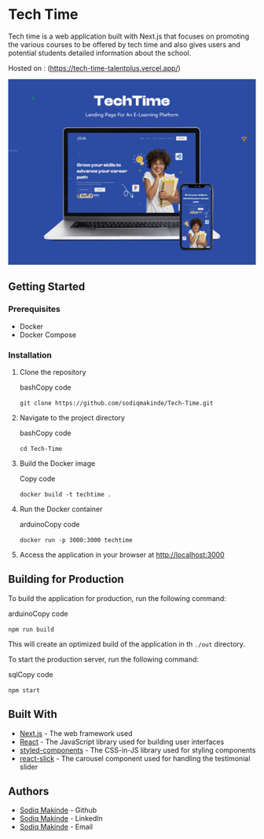 
# Tech Time

Tech time is a web application built with Next.js that focuses on promoting the various courses to be offered by tech time and also gives users and potential students detailed information about the school.

Hosted on : (https://tech-time-talentplus.vercel.app/)

![Techtime Screenshot](https://github.com/sodiqmakinde/Tech-Time/blob/master/src/assets/images/MockUp.jpg?raw=true)

## Getting Started

### Prerequisites

-   Docker
-   Docker Compose

### Installation

1.  Clone the repository
    
    bashCopy code
    
    `git clone https://github.com/sodiqmakinde/Tech-Time.git` 
    
2.  Navigate to the project directory
    
    bashCopy code
    
    `cd Tech-Time` 
    
3.  Build the Docker image
    
    Copy code
    
    `docker build -t techtime .` 
    
4.  Run the Docker container
    
    arduinoCopy code
    
    `docker run -p 3000:3000 techtime` 
    
5.  Access the application in your browser at [http://localhost:3000](http://localhost:3000/)

## Building for Production

To build the application for production, run the following command:

arduinoCopy code

`npm run build` 

This will create an optimized build of the application in th `./out` directory.

To start the production server, run the following command:

sqlCopy code

`npm start` 

## Built With

-   [Next.js](https://nextjs.org/) - The web framework used
-   [React](https://reactjs.org/) - The JavaScript library used for building user interfaces
-   [styled-components](https://styled-components.com/) - The CSS-in-JS library used for styling components
-   [react-slick](https://react-slick.neostack.com/) - The carousel component used for handling the testimonial slider


## Authors

-   [Sodiq Makinde](https://github.com/sodiqmakinde) - Github
- [Sodiq Makinde](https://www.linkedin.com/in/sodiq-makinde-926824216/) - LinkedIn
- [Sodiq Makinde](msodq2018@gmail.com) - Email


